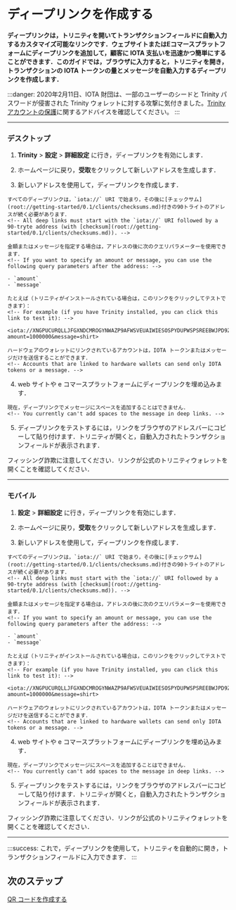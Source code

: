 # ディープリンクを作成する
<!-- # Create a deep link -->

**ディープリンクは，トリニティを開いてトランザクションフィールドに自動入力するカスタマイズ可能なリンクです．ウェブサイトまたはEコマースプラットフォームにディープリンクを追加して，顧客に IOTA 支払いを迅速かつ簡単にすることができます．このガイドでは，ブラウザに入力すると，トリニティを開き，トランザクションの IOTA トークンの量とメッセージを自動入力するディープリンクを作成します．**
<!-- **Deep links are customizable links that open Trinity and auto-populate transaction fields. You can add deep links to your website or ecommerce platform to make IOTA payments quicker and easier for customers. In this guide, you create a deep link that, when entered in a browser, opens Trinity and auto-populates the amount and message of a transaction.** -->

:::danger:
2020年2月11日、IOTA 財団は、一部のユーザーのシードと Trinity パスワードが侵害された Trinity ウォレットに対する攻撃に気付きました。[Trinity アカウントの保護](../how-to-guides/protect-trinity-account.md)に関するアドバイスを確認してください。
:::
<!-- :::danger: -->
<!-- On 11 February 2020, the IOTA Foundation became aware of an attack on the Trinity wallet, during which some users’ seeds and Trinity passwords were compromised. Please check our advice for [protecting your Trinity account](../how-to-guides/protect-trinity-account.md). -->
<!-- ::: -->

--------------------
### デスクトップ
<!-- ### Desktop -->

1. **Trinity** > **設定** > **詳細設定** に行き，ディープリンクを有効にします．
<!-- 1. Go to **Trinity** > **Settings** > **Advanced settings** and enable deep linking -->

2. ホームページに戻り，**受取**をクリックして新しいアドレスを生成します．
<!-- 2. Go back to the home page and click **Receive** to generate a new address -->

3. 新しいアドレスを使用して，ディープリンクを作成します．
  <!-- 3. Create a deep link, using the new address -->

    すべてのディープリンクは，`iota://` URI で始まり，その後に[チェックサム](root://getting-started/0.1/clients/checksums.md)付きの90トライトのアドレスが続く必要があります．
    <!-- All deep links must start with the `iota://` URI followed by a 90-tryte address (with [checksum](root://getting-started/0.1/clients/checksums.md)). -->

    金額またはメッセージを指定する場合は，アドレスの後に次のクエリパラメーターを使用できます．
    <!-- If you want to specify an amount or message, you can use the following query parameters after the address: -->

    - `amount`
    - `message`

    たとえば（トリニティがインストールされている場合は，このリンクをクリックしてテストできます）：
    <!-- For example (if you have Trinity installed, you can click this link to test it): -->

    <iota://XNGPUCURQLLJFGXNDCMROGYNWAZP9AFWSVEUAIWIESOSPYDUPWSPSREEBWJPD9ZWZPAJKBHPLG99DJWJCZUHWTQTDD/?amount=1000000&message=shirt>

    ハードウェアのウォレットにリンクされているアカウントは，IOTA トークンまたはメッセージだけを送信することができます．
    <!-- Accounts that are linked to hardware wallets can send only IOTA tokens or a message. -->

4. web サイトや e コマースプラットフォームにディープリンクを埋め込みます．
  <!-- 4. Embed the deep link on your website or ecommerce platform -->

    現在，ディープリンクでメッセージにスペースを追加することはできません．
    <!-- You currently can't add spaces to the message in deep links. -->

5. ディープリンクをテストするには，リンクをブラウザのアドレスバーにコピーして貼り付けます．トリニティが開くと，自動入力されたトランザクションフィールドが表示されます．
<!-- 5. To test your deep link, copy and paste the link into a browser's address bar. When Trinity opens, you will see the auto-populated transaction fields. -->

フィッシング詐欺に注意してください．リンクが公式のトリニティウォレットを開くことを確認してください．
<!-- Beware of phishing scams. Make sure the link opens the official Trinity wallet. -->
---
### モバイル
<!-- ### Mobile -->

1. **設定** > **詳細設定** に行き，ディープリンクを有効にします．
<!-- 1. Go to **Settings** > **Advanced settings** and enable deep linking -->

2. ホームページに戻り，**受取**をクリックして新しいアドレスを生成します．
<!-- 2. Go back to the home page and click **Receive** to generate a new address -->

3. 新しいアドレスを使用して，ディープリンクを作成します．
  <!-- 3. Create a deep link, using the new address -->

    すべてのディープリンクは，`iota://` URI で始まり，その後に[チェックサム](root://getting-started/0.1/clients/checksums.md)付きの90トライトのアドレスが続く必要があります．
    <!-- All deep links must start with the `iota://` URI followed by a 90-tryte address (with [checksum](root://getting-started/0.1/clients/checksums.md)). -->

    金額またはメッセージを指定する場合は，アドレスの後に次のクエリパラメーターを使用できます．
    <!-- If you want to specify an amount or message, you can use the following query parameters after the address: -->

    - `amount`
    - `message`

    たとえば（トリニティがインストールされている場合は，このリンクをクリックしてテストできます）：
    <!-- For example (if you have Trinity installed, you can click this link to test it): -->

    <iota://XNGPUCURQLLJFGXNDCMROGYNWAZP9AFWSVEUAIWIESOSPYDUPWSPSREEBWJPD9ZWZPAJKBHPLG99DJWJCZUHWTQTDD/?amount=1000000&message=shirt>

    ハードウェアのウォレットにリンクされているアカウントは，IOTA トークンまたはメッセージだけを送信することができます．
    <!-- Accounts that are linked to hardware wallets can send only IOTA tokens or a message. -->

4. web サイトや e コマースプラットフォームにディープリンクを埋め込みます．
  <!-- 4. Embed the deep link on your website or ecommerce platform -->

    現在，ディープリンクでメッセージにスペースを追加することはできません．
    <!-- You currently can't add spaces to the message in deep links. -->

5. ディープリンクをテストするには，リンクをブラウザのアドレスバーにコピーして貼り付けます．トリニティが開くと，自動入力されたトランザクションフィールドが表示されます．
<!-- 5. To test your deep link, copy and paste the link into a browser's address bar. When Trinity opens, you will see the auto-populated transaction fields. -->

フィッシング詐欺に注意してください．リンクが公式のトリニティウォレットを開くことを確認してください．
<!-- Beware of phishing scams. Make sure the link opens the official Trinity wallet. -->
--------------------

:::success:
これで，ディープリンクを使用して，トリニティを自動的に開き，トランザクションフィールドに入力できます．
:::
<!-- :::success: -->
<!-- Now you can use deep links to automatically open Trinity and populate the transaction fields. -->
<!-- ::: -->

## 次のステップ
<!-- ## Next steps -->

[QR コードを作成する](../how-to-guides/create-a-qr-code.md)
<!-- [Create a QR code](../how-to-guides/create-a-qr-code.md) -->
